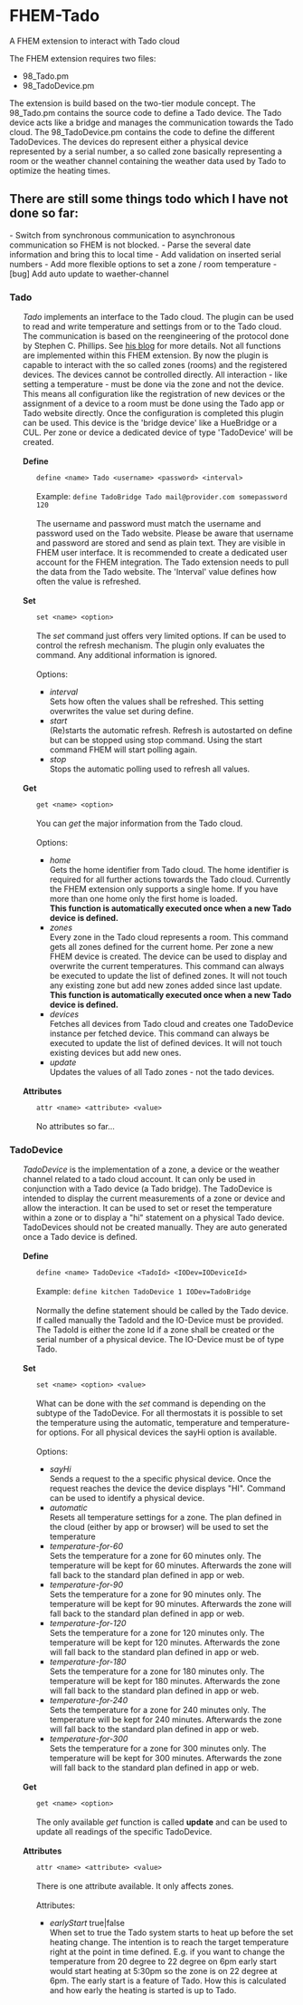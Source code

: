 # FHEM-Tado
A FHEM extension to interact with Tado cloud

The FHEM extension requires two files:
 - 98_Tado.pm
 - 98_TadoDevice.pm

The extension is build based on the two-tier module concept.
The 98_Tado.pm contains the source code to define a Tado device. The Tado device acts like a bridge and manages the communication towards the Tado cloud.
The 98_TadoDevice.pm contains the code to define the different TadoDevices. The devices do represent either a physical device represented by a serial number, a so called zone basically representing a room or the weather channel containing the weather data used by Tado to optimize the heating times.

<h2>There are still some things todo which I have not done so far:</h2>
 - Switch from synchronous communication to asynchronous communication so FHEM is not blocked.
 - Parse the several date information and bring this to local time
 - Add validation on inserted serial numbers
 - Add more flexible options to set a zone / room temperature
 - [bug] Add auto update to waether-channel



<h3>Tado</h3>
<ul>
    <i>Tado</i> implements an interface to the Tado cloud. The plugin can be used to read and write
    temperature and settings from or to the Tado cloud. The communication is based on the reengineering of the protocol done by
    Stephen C. Phillips. See <a href="http://blog.scphillips.com/posts/2017/01/the-tado-api-v2/">his blog</a> for more details.
    Not all functions are implemented within this FHEM extension. By now the plugin is capable to
    interact with the so called zones (rooms) and the registered devices. The devices cannot be
    controlled directly. All interaction - like setting a temperature - must be done via the zone and not the device.
    This means all configuration like the registration of new devices or the assignment of a device to a room
    must be done using the Tado app or Tado website directly. Once the configuration is completed this plugin can
    be used.
    This device is the 'bridge device' like a HueBridge or a CUL. Per zone or device a dedicated device of type
    'TadoDevice' will be created.
    <br><br>
    <a name="Tadodefine"></a>
    <b>Define</b>
    <ul>
        <code>define &lt;name&gt; Tado &lt;username&gt; &lt;password&gt; &lt;interval&gt;</code>
        <br><br>
        Example: <code>define TadoBridge Tado mail@provider.com somepassword 120</code>
        <br><br>
        The username and password must match the username and password used on the Tado website.
        Please be aware that username and password are stored and send as plain text. They are visible in FHEM user interface.
        It is recommended to create a dedicated user account for the FHEM integration.
        The Tado extension needs to pull the data from the Tado website. The 'Interval' value defines how often the value is refreshed.
    </ul>
    <br>
    <b>Set</b><br>
    <ul>
        <code>set &lt;name&gt; &lt;option&gt;</code>
        <br><br>
        The <i>set</i> command just offers very limited options.
        If can be used to control the refresh mechanism. The plugin only evaluates
        the command. Any additional information is ignored.
        <br><br>
        Options:
        <ul>
              <li><i>interval</i><br>
                  Sets how often the values shall be refreshed.
                  This setting overwrites the value set during define.</li>
              <li><i>start</i><br>
                  (Re)starts the automatic refresh.
                  Refresh is autostarted on define but can be stopped using stop command. Using the start command FHEM will start polling again.</li>
              <li><i>stop</i><br>
                  Stops the automatic polling used to refresh all values.</li>
        </ul>
    </ul>
    <br>
    <a name="Tadoget"></a>
    <b>Get</b><br>
    <ul>
        <code>get &lt;name&gt; &lt;option&gt;</code>
        <br><br>
        You can <i>get</i> the major information from the Tado cloud.
 		<br><br>
        Options:
        <ul>
              <li><i>home</i><br>
                  Gets the home identifier from Tado cloud.
                  The home identifier is required for all further actions towards the Tado cloud.
                  Currently the FHEM extension only supports a single home. If you have more than one home only the first home is loaded.
                  <br/><b>This function is automatically executed once when a new Tado device is defined.</b></li>
              <li><i>zones</i><br>
                  Every zone in the Tado cloud represents a room.
                  This command gets all zones defined for the current home.
                  Per zone a new FHEM device is created. The device can be used to display and
                  overwrite the current temperatures.
                  This command can always be executed to update the list of defined zones. It will not touch any existing
                  zone but add new zones added since last update.
                  <br/><b>This function is automatically executed once when a new Tado device is defined.</b></li>
                  </li>
              <li><i>devices</i><br>
                  Fetches all devices from Tado cloud and creates one TadoDevice instance
                  per fetched device.
                  This command can always be executed to update the list of defined devices.
                  It will not touch existing devices but add new ones.
                  </li>
              <li><i>update</i><br>
                  Updates the values of all Tado zones - not the tado devices.</li>
        </ul>              
    </ul>
    <br>   
    <a name="Tadoattr"></a>
    <b>Attributes</b>
    <ul>
        <code>attr &lt;name&gt; &lt;attribute&gt; &lt;value&gt;</code>
        <br><br>
        No attributes so far...
    </ul>
</ul>
<h3>TadoDevice</h3>
<ul>
    <i>TadoDevice</i> is the implementation of a zone, a device or the weather channel related
    to a tado cloud account.
    It can only be used in conjunction with a Tado device (a Tado bridge).
    The TadoDevice is intended to display the current measurements of a zone or device and allow
    the interaction. It can be used to set or reset the temperature within a zone or to
    display a "hi" statement on a physical Tado device.
    TadoDevices should not be created manually. They are auto generated once a Tado device is defined.
    <br><br>
    <a name="TadoDevicedefine"></a>
    <b>Define</b>
    <ul>
        <code>define &lt;name&gt; TadoDevice &lt;TadoId&gt; &lt;IODev=IODeviceId&gt;</code>
        <br><br>
        Example: <code>define kitchen TadoDevice 1 IODev=TadoBridge</code>
        <br><br>
        Normally the define statement should be called by the Tado device.
        If called manually the TadoId and the IO-Device must be provided.
        The TadoId is either the zone Id if a zone shall be created or the serial number
        of a physical device. The IO-Device must be of type Tado.
    </ul>
    <br>
    <a name="TadoDeviceset"></a>
    <b>Set</b><br>
    <ul>
        <code>set &lt;name&gt; &lt;option&gt; &lt;value&gt;</code>
        <br><br>
        What can be done with the <i>set</i> command is depending on the subtype
        of the TadoDevice. For all thermostats it is possible to set the temperature using the
        automatic, temperature and temperature-for options. For all physical devices the
        sayHi option is available.
        <br><br>
        Options:
        <ul>
              <li><i>sayHi</i><br>
                  Sends a request to the a specific physical device. Once the request
                  reaches the device the device displays "HI".
                  Command can be used to identify a physical device.</li>
              <li><i>automatic</i><br>
                  Resets all temperature settings for a zone.
                  The plan defined in the cloud (either by app or browser) will be used to set the temperature</li>
              <li><i>temperature-for-60</i><br>
                  Sets the temperature for a zone for 60 minutes only.
                  The temperature will be kept for 60 minutes. Afterwards the zone will fall back to the standard plan defined in app or web.</li>
             <li><i>temperature-for-90</i><br>
                   Sets the temperature for a zone for 90 minutes only.
                  The temperature will be kept for 90 minutes. Afterwards the zone will fall back to the standard plan defined in app or web.</li>
             <li><i>temperature-for-120</i><br>
                   Sets the temperature for a zone for 120 minutes only.
                  The temperature will be kept for 120 minutes. Afterwards the zone will fall back to the standard plan defined in app or web.</li>
              <li><i>temperature-for-180</i><br>
                  Sets the temperature for a zone for 180 minutes only.
                  The temperature will be kept for 180 minutes. Afterwards the zone will fall back to the standard plan defined in app or web.</li>
             <li><i>temperature-for-240</i><br>
                   Sets the temperature for a zone for 240 minutes only.
                  The temperature will be kept for 240 minutes. Afterwards the zone will fall back to the standard plan defined in app or web.</li>
             <li><i>temperature-for-300</i><br>
                   Sets the temperature for a zone for 300 minutes only.
                  The temperature will be kept for 300 minutes. Afterwards the zone will fall back to the standard plan defined in app or web.</li>                    
        </ul>
    </ul>
    <br>
    <a name="TadoDeviceget"></a>
    <b>Get</b><br>
    <ul>
        <code>get &lt;name&gt; &lt;option&gt;</code>
        <br><br>
        The only available <i>get</i> function is called <b>update</b> and can be used to update all readings of the specific TadoDevice.
    </ul>
    <br>    
    <a name="TadoDeviceattr"></a>
    <b>Attributes</b>
    <ul>
        <code>attr &lt;name&gt; &lt;attribute&gt; &lt;value&gt;</code>
        <br><br>
         There is one attribute available. It only affects zones.
        <br><br>
        Attributes:
        <ul>
            <li><i>earlyStart</i> true|false<br>
                When set to true the Tado system starts to heat up before the set heating change.
                The intention is to reach the target temperature right at the point in time defined.
                E.g. if you want to change the temperature from 20 degree to 22 degree on 6pm early start
                would start heating at 5:30pm so the zone is on 22 degree at 6pm.
                The early start is a feature of Tado. How this is calculated and how early the heating is started
                is up to Tado.
            </li>
        </ul>
    </ul>
</ul>
